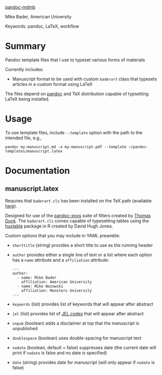 [pandoc-mdmb](http://mikebader.github.com/pandoc-mdmb)

Mike Bader, American University

Keywords:       pandoc, LaTeX, workflow

# Summary

Pandoc template files that I use to typeset various forms of materials

Currently includes:

*   Manuscript format to be used with custom `baderart` class that typesets articles in a custom format using LaTeX

The files depend on [pandoc][] and TeX distribution capable of typsetting LaTeX being installed.

[pandoc]: https://pandoc.org/


# Usage 

To use template files, include `--template` option with the path to the intended file, e.g.,

```
pandoc my-manuscript.md -o my-manuscript.pdf --template ~/pandoc-templates/manuscript.latex
```

# Documentation

## manuscript.latex

Requires that `baderart.cls` has been installed on the TeX path (available [here](https://github.com/mikebader/latex-baderart)).

Designed for use of the [pandoc-xnos][] suite of filters created by [Thomas Duck][tomduck]. The `baderart.cls` comes capable of typesetting tables using the [huxtable][] package in R created by David Hugh Jones.

[pandoc-xnos]: https://github.com/tomduck/pandoc-xnos
[tomduck]: http://tomduck.ca/
[huxtable]: https://hughjonesd.github.io/huxtable/


Custom options that you may include in YAML preamble:

* `shorttitle` (string) provides a short title to use as the running header
* `author` provides either a single line of text or a list where each option has a `name` attribute and a `affiliation` attribute:

    ```
    ---
    author:
      - name: Mike Bader
        affiliation: American University
      - name: Mike Wazowski 
        affiliation: Monsters University
    ---
    ```

* `keywords` (list) provides list of keywords that will appear after abstract
* `jel` (list) provides list of [JEL codes](https://www.aeaweb.org/econlit/jelCodes.php) that will appear after abstract
* `unpub` (boolean) adds a disclaimer at top that the manuscript is unpublished
* `doublespace` (boolean) uses double-spacing for manuscript text
* `nodate` (boolean, default = false) suppresses date (the current date will print if `nodate` is false and no date is specified)
* `date` (string) provides date for manuscript (will only appear if `nodate` is false)



